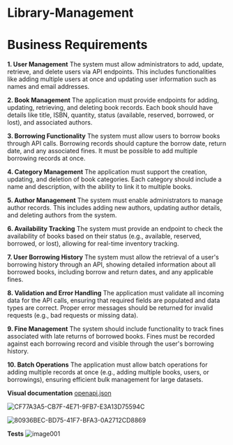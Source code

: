 # Library-Management

# Business Requirements

**1. User Management** The system must allow administrators to add, update, retrieve, and delete users via API endpoints. This includes functionalities like adding multiple users at once and updating user information such as names and email addresses.

**2. Book Management** The application must provide endpoints for adding, updating, retrieving, and deleting book records. Each book should have details like title, ISBN, quantity, status (available, reserved, borrowed, or lost), and associated authors.

**3. Borrowing Functionality** The system must allow users to borrow books through API calls. Borrowing records should capture the borrow date, return date, and any associated fines. It must be possible to add multiple borrowing records at once.

**4. Category Management** The application must support the creation, updating, and deletion of book categories. Each category should include a name and description, with the ability to link it to multiple books.

**5. Author Management** The system must enable administrators to manage author records. This includes adding new authors, updating author details, and deleting authors from the system.

**6. Availability Tracking** The system must provide an endpoint to check the availability of books based on their status (e.g., available, reserved, borrowed, or lost), allowing for real-time inventory tracking.

**7. User Borrowing History** The system must allow the retrieval of a user's borrowing history through an API, showing detailed information about all borrowed books, including borrow and return dates, and any applicable fines.

**8. Validation and Error Handling** The application must validate all incoming data for the API calls, ensuring that required fields are populated and data types are correct. Proper error messages should be returned for invalid requests (e.g., bad requests or missing data).

**9. Fine Management** The system should include functionality to track fines associated with late returns of borrowed books. Fines must be recorded against each borrowing record and visible through the user's borrowing history.

**10. Batch Operations** The application must allow batch operations for adding multiple records at once (e.g., adding multiple books, users, or borrowings), ensuring efficient bulk management for large datasets.


**Visual documentation** 
[openapi.json](https://github.com/user-attachments/files/16904627/openapi.json)

![CF77A3A5-CB7F-4E71-9FB7-E3A13D75594C](https://github.com/user-attachments/assets/8a502af0-b578-4a23-91ef-227e1d48bc1f)

![80936BEC-BD75-41F7-BFA3-0A2712CD8869](https://github.com/user-attachments/assets/5d79912b-6f06-4f6d-9617-d9e7216c32cf)

**Tests**
![image001](https://github.com/user-attachments/assets/31014d42-e830-4980-a1e8-09b6343725b4)

